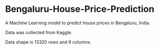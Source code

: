 # Bengaluru-House-Price-Prediction
A Machine Learning model to predict house prices in Bengaluru, India.

Data was collected from Kaggle.

Data shape is 13320 rows and 9 columns.
